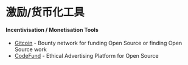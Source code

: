 # 激励/货币化工具



#### Incentivisation / Monetisation Tools

* [Gitcoin](https://gitcoin.co/) - Bounty network for funding Open Source or finding Open Source work
* [CodeFund](https://codefund.io/) - Ethical Advertising Platform for Open Source

